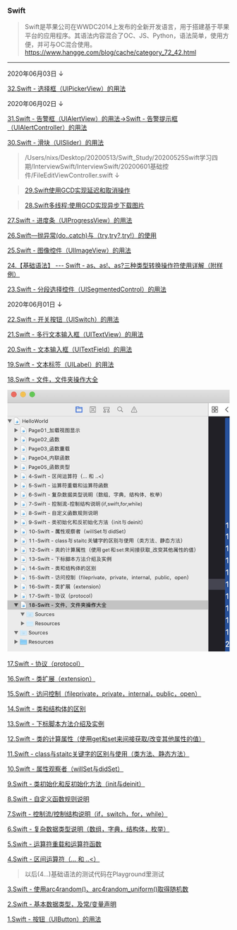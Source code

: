 
### Swift
>Swift是苹果公司在WWDC2014上发布的全新开发语言，用于搭建基于苹果平台的应用程序。其语法内容混合了OC、JS、Python，语法简单，使用方便，并可与OC混合使用。
>https://www.hangge.com/blog/cache/category_72_42.html


---

2020年06月03日 ↓

[]()

[]()

[]()

[32.Swift - 选择框（UIPickerView）的用法](https://www.hangge.com/blog/cache/detail_541.html)

2020年06月02日 ↓

[31.Swift - 告警框（UIAlertView）的用法->Swift - 告警提示框（UIAlertController）的用法](https://www.hangge.com/blog/cache/detail_651.html)

[30.Swift - 滑块（UISlider）的用法](https://www.hangge.com/blog/cache/detail_536.html)

>/Users/nixs/Desktop/20200513/Swift_Study/20200525Swift学习四期/InterviewSwift/InterviewSwift/20200601基础控件/FileEditViewController.swift ↓

>[29.Swift使用GCD实现延迟和取消操作](https://www.jianshu.com/p/6e646fc38a86)

>[28.Swift多线程:使用GCD实现异步下载图片](https://www.jianshu.com/p/de4c990f64e9)

[27.Swift - 进度条（UIProgressView）的用法](https://www.hangge.com/blog/cache/detail_535.html)

[26.Swift—抛异常(do..catch)与（try,try?,try!）的使用](https://www.jianshu.com/p/50b3d40f1150)

[25.Swift - 图像控件（UIImageView）的用法](https://www.hangge.com/blog/cache/detail_534.html)

[24.【基础语法】 --- Swift - as、as!、as?三种类型转换操作符使用详解（附样例）](https://www.hangge.com/blog/cache/detail_1089.html)

[23.Swift - 分段选择控件（UISegmentedControl）的用法](https://www.hangge.com/blog/cache/detail_533.html)

2020年06月01日 ↓

[22.Swift - 开关按钮（UISwitch）的用法](https://www.hangge.com/blog/cache/detail_532.html)

[21.Swift - 多行文本输入框（UITextView）的用法](https://www.hangge.com/blog/cache/detail_531.html)

[20.Swift - 文本输入框（UITextField）的用法](https://www.hangge.com/blog/cache/detail_530.html)

[19.Swift - 文本标签（UILabel）的用法](https://www.hangge.com/blog/cache/detail_528.html)

[18.Swift - 文件，文件夹操作大全](https://www.hangge.com/blog/cache/detail_527.html)

![](./Res/20200507Sketch绘制图标/SwiftBasic.jpg)

[17.Swift - 协议（protocol）](https://www.hangge.com/blog/cache/detail_526.html)

[16.Swift - 类扩展（extension）](https://www.hangge.com/blog/cache/detail_525.html)

[15.Swift - 访问控制（fileprivate，private，internal，public，open）](https://www.hangge.com/blog/cache/detail_524.html)

[14.Swift - 类和结构体的区别]()

[13.Swift - 下标脚本方法介绍及实例](https://www.hangge.com/blog/cache/detail_522.html)

[12.Swift - 类的计算属性（使用get和set来间接获取/改变其他属性的值）](https://www.hangge.com/blog/cache/detail_521.html)

[11.Swift - class与staitc关键字的区别与使用（类方法、静态方法）](https://www.hangge.com/blog/cache/detail_520.html)

[10.Swift - 属性观察者（willSet与didSet）](https://www.hangge.com/blog/cache/detail_519.html)

[9.Swift - 类初始化和反初始化方法（init与deinit）](https://www.hangge.com/blog/cache/detail_518.html)

[8.Swift - 自定义函数规则说明](https://www.hangge.com/blog/cache/detail_517.html)

[7.Swift - 控制流/控制结构说明（if，switch，for，while）](https://www.hangge.com/blog/cache/detail_516.html)

[6.Swift - 复杂数据类型说明（数组，字典，结构体，枚举）](https://www.hangge.com/blog/cache/detail_515.html)

[5.Swift - 运算符重载和运算符函数](https://www.hangge.com/blog/cache/detail_514.html)

[4.Swift - 区间运算符（... 和 ..<）](https://www.hangge.com/blog/cache/detail_513.html)

>以后(4...)基础语法的测试代码在Playground里测试

[3.Swift - 使用arc4random()、arc4random_uniform()取得随机数](https://www.hangge.com/blog/cache/detail_512.html)

[2.Swift - 基本数据类型，及常/变量声明](https://www.hangge.com/blog/cache/detail_511.html)

[1.Swift - 按钮（UIButton）的用法](https://www.hangge.com/blog/cache/detail_529.html)